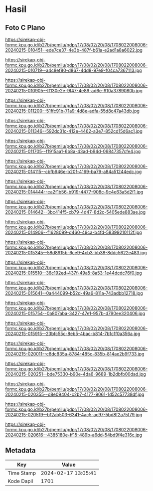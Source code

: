# Hasil

## Foto C Plano

https://sirekap-obj-formc.kpu.go.id/b27b/pemilu/pdpr/17/08/02/20/08/1708022008006-20240215-010451--ede7ce37-4e3b-487f-b61a-e2ad1a8a6022.jpg

https://sirekap-obj-formc.kpu.go.id/b27b/pemilu/pdpr/17/08/02/20/08/1708022008006-20240215-010719--a4c8ef80-d867-4dd8-97e9-f04ca7367113.jpg

https://sirekap-obj-formc.kpu.go.id/b27b/pemilu/pdpr/17/08/02/20/08/1708022008006-20240215-010905--ff130e2e-9f47-4e89-ad6e-910a3789080b.jpg

https://sirekap-obj-formc.kpu.go.id/b27b/pemilu/pdpr/17/08/02/20/08/1708022008006-20240215-011200--51ffc91b-71a9-4d8e-adfa-55d8c47a43db.jpg

https://sirekap-obj-formc.kpu.go.id/b27b/pemilu/pdpr/17/08/02/20/08/1708022008006-20240215-011346--592dc31c-412e-4462-a3e7-852cd15d6ac1.jpg

https://sirekap-obj-formc.kpu.go.id/b27b/pemilu/pdpr/17/08/02/20/08/1708022008006-20240215-011705--f1915aa1-6b8a-43ad-b94d-06847357cfe4.jpg

https://sirekap-obj-formc.kpu.go.id/b27b/pemilu/pdpr/17/08/02/20/08/1708022008006-20240215-014115--cbfb946e-b20f-4169-ba79-a84a51244edc.jpg

https://sirekap-obj-formc.kpu.go.id/b27b/pemilu/pdpr/17/08/02/20/08/1708022008006-20240215-014444--ca2f1b56-b919-4477-908c-9c4e63a5d2f1.jpg

https://sirekap-obj-formc.kpu.go.id/b27b/pemilu/pdpr/17/08/02/20/08/1708022008006-20240215-014642--3bc414f5-cb79-4d47-8d2c-5405ede883ae.jpg

https://sirekap-obj-formc.kpu.go.id/b27b/pemilu/pdpr/17/08/02/20/08/1708022008006-20240215-014906--f1628099-d460-49ca-b4fd-58399210112f.jpg

https://sirekap-obj-formc.kpu.go.id/b27b/pemilu/pdpr/17/08/02/20/08/1708022008006-20240215-015345--58d8915b-6ce9-4cb3-bb38-8ddc5622e483.jpg

https://sirekap-obj-formc.kpu.go.id/b27b/pemilu/pdpr/17/08/02/20/08/1708022008006-20240215-015510--36c192ed-437f-49a5-8a53-1e44dcdc76f0.jpg

https://sirekap-obj-formc.kpu.go.id/b27b/pemilu/pdpr/17/08/02/20/08/1708022008006-20240215-015641--0a444099-b52d-49a6-811a-743adbb12718.jpg

https://sirekap-obj-formc.kpu.go.id/b27b/pemilu/pdpr/17/08/02/20/08/1708022008006-20240215-015754--0a807aba-3427-47e1-957b-d790ee320406.jpg

https://sirekap-obj-formc.kpu.go.id/b27b/pemilu/pdpr/17/08/02/20/08/1708022008006-20240215-015915--23bfc55c-8eb5-4bac-b814-7b1c1f0a356a.jpg

https://sirekap-obj-formc.kpu.go.id/b27b/pemilu/pdpr/17/08/02/20/08/1708022008006-20240215-020011--c8dc835a-8784-485c-835b-814ae2b9f733.jpg

https://sirekap-obj-formc.kpu.go.id/b27b/pemilu/pdpr/17/08/02/20/08/1708022008006-20240215-020251--bde75330-b90e-4da6-9689-1b2dbfb00dad.jpg

https://sirekap-obj-formc.kpu.go.id/b27b/pemilu/pdpr/17/08/02/20/08/1708022008006-20240215-020355--d8e09404-c2b7-4177-9061-1d52c57738df.jpg

https://sirekap-obj-formc.kpu.go.id/b27b/pemilu/pdpr/17/08/02/20/08/1708022008006-20240215-020519--b12ab503-6341-4ac5-ac97-5bd8f2a75f79.jpg

https://sirekap-obj-formc.kpu.go.id/b27b/pemilu/pdpr/17/08/02/20/08/1708022008006-20240215-020616--4385180e-ff15-489b-a6dd-54bd9f4e316c.jpg


## Metadata

| Key        | Value               |
| ---------- | ------------------- |
| Time Stamp | 2024-02-17 13:05:41 |
| Kode Dapil | 1701                |



